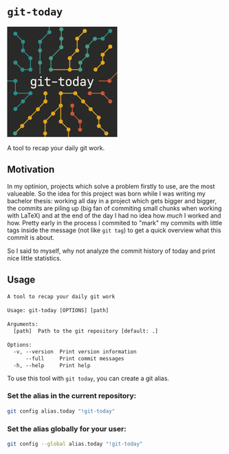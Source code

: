 # `git-today`

<img src="./doc/cover.png" style="zoom: 25%;" />

A tool to recap your daily git work.

## Motivation

In my optinion, projects which solve a problem firstly to use, are the most valueable. So the idea for this project was born while I was writing my bachelor thesis:
working all day in a project which gets bigger and bigger, the commits are piling up (big fan of commiting small chunks when working with LaTeX) and at the end of the day I had no idea how *much* I worked and how. Pretty early in the process I commited to "mark" my commits with little tags inside the message (not like `git tag`) to get a quick overview what this commit is about.

So I said to myself, why not analyze the commit history of today and print nice little statistics.

## Usage

```
A tool to recap your daily git work

Usage: git-today [OPTIONS] [path]

Arguments:
  [path]  Path to the git repository [default: .]

Options:
  -v, --version  Print version information
      --full     Print commit messages
  -h, --help     Print help
```

To use this tool with `git today`, you can create a git alias.

### Set the alias in the current repository:

```sh
git config alias.today "!git-today"
```

### Set the alias globally for your user:

```sh
git config --global alias.today "!git-today"
```
